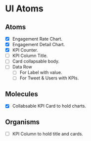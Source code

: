 # UI Atoms

## Atoms
- [X] Engagement Rate Chart.
- [X] Engagement Detail Chart.
- [X] KPI Counter.
- [ ] KPI Column Title.
- [ ] Card collapsable body.
- [ ] Data Row
    * [ ] For Label with value.
    * [ ] For Tweet & Users with KPIs.

## Molecules
- [X] Collabsable KPI Card to hold charts.

## Organisms
- [ ] KPI Column to hold title and cards.
